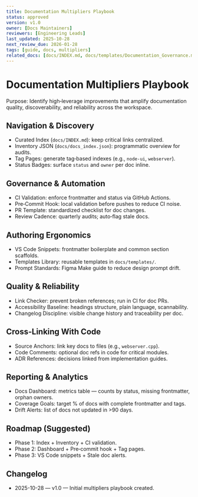 ```yaml
---
title: Documentation Multipliers Playbook
status: approved
version: v1.0
owner: [Docs Maintainers]
reviewers: [Engineering Leads]
last_updated: 2025-10-28
next_review_due: 2026-01-28
tags: [guide, docs, multipliers]
related_docs: [docs/INDEX.md, docs/templates/Documentation_Governance.md, docs/templates/Doc_Taxonomy.md]
---
```

# Documentation Multipliers Playbook

Purpose: Identify high‑leverage improvements that amplify documentation quality, discoverability, and reliability across the workspace.

## Navigation & Discovery
- Curated Index (`docs/INDEX.md`): keep critical links centralized.
- Inventory JSON (`docs/docs_index.json`): programmatic overview for audits.
- Tag Pages: generate tag‑based indexes (e.g., `node-ui`, `webserver`).
- Status Badges: surface `status` and `owner` per doc inline.

## Governance & Automation
- CI Validation: enforce frontmatter and status via GitHub Actions.
- Pre‑Commit Hook: local validation before pushes to reduce CI noise.
- PR Template: standardized checklist for doc changes.
- Review Cadence: quarterly audits; auto‑flag stale docs.

## Authoring Ergonomics
- VS Code Snippets: frontmatter boilerplate and common section scaffolds.
- Templates Library: reusable templates in `docs/templates/`.
- Prompt Standards: Figma Make guide to reduce design prompt drift.

## Quality & Reliability
- Link Checker: prevent broken references; run in CI for doc PRs.
- Accessibility Baseline: headings structure, plain language, scannability.
- Changelog Discipline: visible change history and traceability per doc.

## Cross‑Linking With Code
- Source Anchors: link key docs to files (e.g., `webserver.cpp`).
- Code Comments: optional doc refs in code for critical modules.
- ADR References: decisions linked from implementation guides.

## Reporting & Analytics
- Docs Dashboard: metrics table — counts by status, missing frontmatter, orphan owners.
- Coverage Goals: target % of docs with complete frontmatter and tags.
- Drift Alerts: list of docs not updated in >90 days.

## Roadmap (Suggested)
- Phase 1: Index + Inventory + CI validation.
- Phase 2: Dashboard + Pre‑commit hook + Tag pages.
- Phase 3: VS Code snippets + Stale doc alerts.

## Changelog
- 2025-10-28 — v1.0 — Initial multipliers playbook created.

